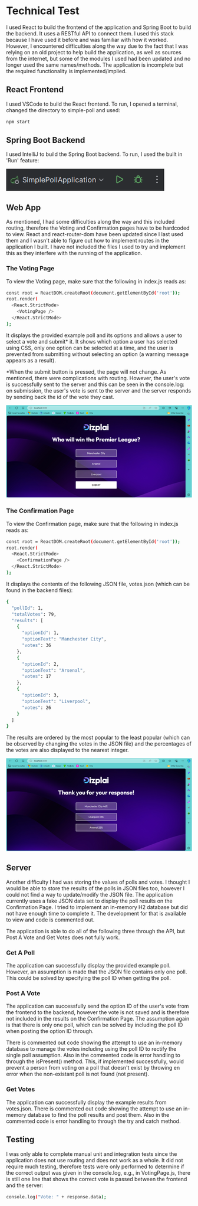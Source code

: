 # Technical Test
I used React to build the frontend of the application and Spring Boot to build the backend. It uses a RESTful API to connect them. I used this stack because I have used it before and was familiar with how it worked. However, I encountered difficulties along the way due to the fact that I was relying on an old project to help build the application, as well as sources from the internet, but some of the modules I used had been updated and no longer used the same names/methods. The application is incomplete but the required functionality is implemented/implied.
## React Frontend
I used VSCode to build the React frontend.
To run, I opened a terminal, changed the directory to simple-poll and used:
```bash
npm start
```
## Spring Boot Backend
I used IntelliJ to build the Spring Boot backend. 
To run, I used the built in 'Run' feature:


![Image of IntelliJ's run button](IntelliJ_Run.png)
## Web App
As mentioned, I had some difficulties along the way and this included routing, therefore the Voting and Confirmation pages have to be hardcoded to view. React and react-router-dom have been updated since I last used them and I wasn't able to figure out how to implement routes in the application I built. I have not included the files I used to try and implement this as they interfere with the running of the application.
### The Voting Page
To view the Voting page, make sure that the following in index.js reads as:
```bash
const root = ReactDOM.createRoot(document.getElementById('root'));
root.render(
  <React.StrictMode>
    <VotingPage />
  </React.StrictMode>
);
```
It displays the provided example poll and its options and allows a user to select a vote and submit* it. It shows which option a user has selected using CSS, only one option can be selected at a time, and the user is prevented from submitting without selecting an option (a warning message appears as a result). 

*When the submit button is pressed, the page will not change. As mentioned, there were complications with routing. However, the user's vote is successfully sent to the server and this can be seen in the console.log: on submission, the user's vote is sent to the server and the server responds by sending back the id of the vote they cast.


![The Voting Page](Voting_Page.png)
### The Confirmation Page
To view the Confirmation page, make sure that the following in index.js reads as:
```bash
const root = ReactDOM.createRoot(document.getElementById('root'));
root.render(
  <React.StrictMode>
    <ConfirmationPage />
  </React.StrictMode>
);
```
It displays the contents of the following JSON file, votes.json (which can be found in the backend files):
```bash
{
  "pollId": 1,
  "totalVotes": 79,
  "results": [
    {
      "optionId": 1,
      "optionText": "Manchester City",
      "votes": 36
    },
    {
      "optionId": 2,
      "optionText": "Arsenal",
      "votes": 17
    },
    {
      "optionId": 3,
      "optionText": "Liverpool",
      "votes": 26
    }
  ]
}
```
The results are ordered by the most popular to the least popular (which can be observed by changing the votes in the JSON file) and the percentages of the votes are also displayed to the nearest integer. 


![The Confirmation Page](Confirmation_Page.png)
## Server
Another difficulty I had was storing the values of polls and votes. I thought I would be able to store the results of the polls in JSON files too, however I could not find a way to update/modify the JSON file. The application currently uses a fake JSON data set to display the poll results on the Confirmation Page. I tried to implement an in-memory H2 database but did not have enough time to complete it. The development for that is available to view and code is commented out. 

The application is able to do all of the following three through the API, but Post A Vote and Get Votes does not fully work.
### Get A Poll
The application can successfully display the provided example poll. However, an assumption is made that the JSON file contains only one poll. This could be solved by specifying the poll ID when getting the poll.
### Post A Vote
The application can successfully send the option ID of the user's vote from the frontend to the backend, however the vote is not saved and is therefore not included in the results on the Confirmation Page. The assumption again is that there is only one poll, which can be solved by including the poll ID when posting the option ID through. 

There is commented out code showing the attempt to use an in-memory database to manage the votes including using the poll ID to rectify the single poll assumption. Also in the commented code is error handling to through the isPresent() method. This, if implemented successfully, would prevent a person from voting on a poll that doesn't exist by throwing en error when the non-existant poll is not found (not present).
### Get Votes
The application can successfully display the example results from votes.json. There is commented out code showing the attempt to use an in-memory database to find the poll results and post them. Also in the commented code is error handling to through the try and catch method.
## Testing
I was only able to complete manual unit and integration tests since the application does not use routing and does not work as a whole. It did not require much testing, therefore tests were only performed to determine if the correct output was given in the console.log, e.g., in VotingPage.js, there is still one line that shows the correct vote is passed between the frontend and the server:
```bash
console.log("Vote: " + response.data);
```
